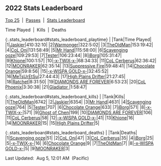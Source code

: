 
## 2022 Stats Leaderboard

<p><a href="https://tankpit-analytics.github.io/t25-2022">Top 25</a>&nbsp;&nbsp;|&nbsp;&nbsp;<a href="https://tankpit-analytics.github.io/t25-2022-passes">Passes</a>&nbsp;&nbsp;|&nbsp;&nbsp;<a href="https://tankpit-analytics.github.io/stats-2022">Stats Leaderboard</a></p>

<p class="stats_leaderboard"><a onclick="searchPlaytime();">Time Played</a>&nbsp;&nbsp;|&nbsp;&nbsp;<a onclick="searchKills();">Kills</a>&nbsp;&nbsp;|&nbsp;&nbsp;<a onclick="searchDeaths();">Deaths</a></p>

{:.stats_leaderboard#stats_leaderboard_playtime}
|<span class="num_col">&nbsp;</span>|<span class="tank_col">Tank</span>|<span class="stat_col">Time Played</span>|
|1|<a target="_blank" href="https://tankpit.com/tank_profile/?tank_id=84677"><span class="purple">Jaskier</span><span class="awards-container"><span class="awards-sprite a0-3"></span><span class="awards-sprite a1-3"></span><span class="awards-sprite a3-2"></span><span class="awards-sprite a5-1"></span></span></a>|410:32:10|
|2|<a target="_blank" href="https://tankpit.com/tank_profile/?tank_id=85041"><span class="blue">Warmonger</span><span class="awards-container"><span class="awards-sprite a0-3"></span><span class="awards-sprite a3-2"></span><span class="awards-sprite a4-3"></span><span class="awards-sprite a5-1"></span><span class="awards-sprite a7-1"></span><span class="awards-sprite a8-1"></span></span></a>|322:5:02|
|3|<a target="_blank" href="https://tankpit.com/tank_profile/?tank_id=84703"><span class="red">TheOldMan</span><span class="awards-container"><span class="awards-sprite a0-3"></span><span class="awards-sprite a1-3"></span><span class="awards-sprite a3-1"></span></span></a>|153:19:42|
|4|<a target="_blank" href="https://tankpit.com/tank_profile/?tank_id=84669"><span class="red">CoL Oni</span><span class="awards-container"><span class="awards-sprite a0-3"></span><span class="awards-sprite a2-1"></span><span class="awards-sprite a3-1"></span><span class="awards-sprite a4-3"></span><span class="awards-sprite a5-1"></span><span class="awards-sprite a7-1"></span><span class="awards-sprite a8-1"></span></span></a>|131:58:49|
|5|<a target="_blank" href="https://tankpit.com/tank_profile/?tank_id=86488"><span class="orange">Mr Hand</span><span class="awards-container"><span class="awards-sprite a0-1"></span><span class="awards-sprite a1-3"></span><span class="awards-sprite a2-1"></span><span class="awards-sprite a3-1"></span><span class="awards-sprite a5-1"></span></span></a>|115:58:00|
|6|<a target="_blank" href="https://tankpit.com/tank_profile/?tank_id=86710"><span class="blue">Scavenging ooze</span><span class="awards-container"><span class="awards-sprite a0-3"></span><span class="awards-sprite a1-3"></span><span class="awards-sprite a2-2"></span><span class="awards-sprite a3-1"></span><span class="awards-sprite a4-3"></span><span class="awards-sprite a5-3"></span></span></a>|109:29:53|
|7|<a target="_blank" href="https://tankpit.com/tank_profile/?tank_id=86209"><span class="blue">Tester</span><span class="awards-container"><span class="awards-sprite a0-3"></span><span class="awards-sprite a1-3"></span><span class="awards-sprite a2-3"></span><span class="awards-sprite a3-1"></span></span></a>|106:23:44|
|8|<a target="_blank" href="https://tankpit.com/tank_profile/?tank_id=85431"><span class="orange">iBorg</span><span class="awards-container"><span class="awards-sprite a0-3"></span><span class="awards-sprite a1-3"></span><span class="awards-sprite a2-2"></span><span class="awards-sprite a3-1"></span><span class="awards-sprite a5-1"></span></span></a>|105:31:47|
|9|<a target="_blank" href="https://tankpit.com/tank_profile/?tank_id=84737"><span class="blue">Khione</span><span class="awards-container"><span class="awards-sprite a0-3"></span><span class="awards-sprite a1-2"></span><span class="awards-sprite a3-1"></span><span class="awards-sprite a4-3"></span><span class="awards-sprite a5-3"></span></span></a>|100:1:57|
|10|<a target="_blank" href="https://tankpit.com/tank_profile/?tank_id=85829"><span class="blue">-x-TWIX-x-</span><span class="awards-container"><span class="awards-sprite a0-3"></span><span class="awards-sprite a1-3"></span><span class="awards-sprite a5-1"></span></span></a>|68:34:33|
|11|<a target="_blank" href="https://tankpit.com/tank_profile/?tank_id=84705"><span class="red">CoL Cerberus</span><span class="awards-container"><span class="awards-sprite a0-3"></span><span class="awards-sprite a2-1"></span><span class="awards-sprite a5-2"></span><span class="awards-sprite a7-1"></span><span class="awards-sprite a8-1"></span></span></a>|62:36:42|
|12|<a target="_blank" href="https://tankpit.com/tank_profile/?tank_id=84697"><span class="purple">MOONRAKER</span><span class="awards-container"><span class="awards-sprite a0-3"></span><span class="awards-sprite a2-2"></span><span class="awards-sprite a4-3"></span><span class="awards-sprite a5-3"></span><span class="awards-sprite a8-1"></span></span></a>|62:35:14|
|13|<a target="_blank" href="https://tankpit.com/tank_profile/?tank_id=87493"><span class="red">Suppressive Fire</span><span class="awards-container"><span class="awards-sprite a0-3"></span><span class="awards-sprite a5-3"></span></span></a>|59:48:41|
|14|<a target="_blank" href="https://tankpit.com/tank_profile/?tank_id=84822"><span class="orange">Chocolate Orange</span><span class="awards-container"><span class="awards-sprite a0-3"></span><span class="awards-sprite a1-3"></span></span></a>|59:8:56|
|15|<a target="_blank" href="https://tankpit.com/tank_profile/?tank_id=85833"><span class="blue">-x-WISPA GOLD-x-</span><span class="awards-container"><span class="awards-sprite a0-3"></span></span></a>|32:45:52|
|16|<a target="_blank" href="https://tankpit.com/tank_profile/?tank_id=85733"><span class="orange">MeTsUrEtSu</span><span class="awards-container"><span class="awards-sprite a0-3"></span><span class="awards-sprite a1-3"></span></span></a>|27:44:43|
|17|<a target="_blank" href="https://tankpit.com/tank_profile/?tank_id=87159"><span class="blue">High Plains Drifter</span><span class="awards-container"><span class="awards-sprite a0-2"></span><span class="awards-sprite a5-2"></span></span></a>|21:27:45|
|18|<a target="_blank" href="https://tankpit.com/tank_profile/?tank_id=87199"><span class="blue">Ratchet</span><span class="awards-container"><span class="awards-sprite a0-3"></span><span class="awards-sprite a1-1"></span><span class="awards-sprite a5-1"></span></span></a>|8:31:50|
|19|<a target="_blank" href="https://tankpit.com/tank_profile/?tank_id=84712"><span class="purple">DIAMONDS ARE FOREVER</span><span class="awards-container"><span class="awards-sprite a0-2"></span><span class="awards-sprite a1-1"></span><span class="awards-sprite a2-1"></span></span></a>|6:53:23|
|20|<a target="_blank" href="https://tankpit.com/tank_profile/?tank_id=84701"><span class="red">CoL Phoenix</span><span class="awards-container"><span class="awards-sprite a0-3"></span></span></a>|3:30:38|
|21|<a target="_blank" href="https://tankpit.com/tank_profile/?tank_id=85421"><span class="blue">Gladiator </span><span class="awards-container"><span class="awards-sprite a0-3"></span><span class="awards-sprite a5-2"></span></span></a>|1:58:47|


{:.stats_leaderboard#stats_leaderboard_kills}
|<span class="num_col">&nbsp;</span>|<span class="tank_col">Tank</span>|<span class="stat_col">Kills</span>|
|1|<a target="_blank" href="https://tankpit.com/tank_profile/?tank_id=84703"><span class="red">TheOldMan</span><span class="awards-container"><span class="awards-sprite a0-3"></span><span class="awards-sprite a1-3"></span><span class="awards-sprite a3-1"></span></span></a>|6742|
|2|<a target="_blank" href="https://tankpit.com/tank_profile/?tank_id=84677"><span class="purple">Jaskier</span><span class="awards-container"><span class="awards-sprite a0-3"></span><span class="awards-sprite a1-3"></span><span class="awards-sprite a3-2"></span><span class="awards-sprite a5-1"></span></span></a>|6354|
|3|<a target="_blank" href="https://tankpit.com/tank_profile/?tank_id=86488"><span class="orange">Mr Hand</span><span class="awards-container"><span class="awards-sprite a0-1"></span><span class="awards-sprite a1-3"></span><span class="awards-sprite a2-1"></span><span class="awards-sprite a3-1"></span><span class="awards-sprite a5-1"></span></span></a>|4631|
|4|<a target="_blank" href="https://tankpit.com/tank_profile/?tank_id=86710"><span class="blue">Scavenging ooze</span><span class="awards-container"><span class="awards-sprite a0-3"></span><span class="awards-sprite a1-3"></span><span class="awards-sprite a2-2"></span><span class="awards-sprite a3-1"></span><span class="awards-sprite a4-3"></span><span class="awards-sprite a5-3"></span></span></a>|764|
|5|<a target="_blank" href="https://tankpit.com/tank_profile/?tank_id=86209"><span class="blue">Tester</span><span class="awards-container"><span class="awards-sprite a0-3"></span><span class="awards-sprite a1-3"></span><span class="awards-sprite a2-3"></span><span class="awards-sprite a3-1"></span></span></a>|707|
|6|<a target="_blank" href="https://tankpit.com/tank_profile/?tank_id=84822"><span class="orange">Chocolate Orange</span><span class="awards-container"><span class="awards-sprite a0-3"></span><span class="awards-sprite a1-3"></span></span></a>|633|
|7|<a target="_blank" href="https://tankpit.com/tank_profile/?tank_id=85431"><span class="orange">iBorg</span><span class="awards-container"><span class="awards-sprite a0-3"></span><span class="awards-sprite a1-3"></span><span class="awards-sprite a2-2"></span><span class="awards-sprite a3-1"></span><span class="awards-sprite a5-1"></span></span></a>|571|
|8|<a target="_blank" href="https://tankpit.com/tank_profile/?tank_id=85829"><span class="blue">-x-TWIX-x-</span><span class="awards-container"><span class="awards-sprite a0-3"></span><span class="awards-sprite a1-3"></span><span class="awards-sprite a5-1"></span></span></a>|571|
|9|<a target="_blank" href="https://tankpit.com/tank_profile/?tank_id=86210"><span class="orange">Ghost of Chen</span><span class="awards-container"><span class="awards-sprite a0-2"></span><span class="awards-sprite a1-1"></span><span class="awards-sprite a2-1"></span></span></a>|199|
|10|<a target="_blank" href="https://tankpit.com/tank_profile/?tank_id=84712"><span class="purple">DIAMONDS ARE FOREVER</span><span class="awards-container"><span class="awards-sprite a0-2"></span><span class="awards-sprite a1-1"></span><span class="awards-sprite a2-1"></span></span></a>|106|
|11|<a target="_blank" href="https://tankpit.com/tank_profile/?tank_id=84705"><span class="red">CoL Cerberus</span><span class="awards-container"><span class="awards-sprite a0-3"></span><span class="awards-sprite a2-1"></span><span class="awards-sprite a5-2"></span><span class="awards-sprite a7-1"></span><span class="awards-sprite a8-1"></span></span></a>|58|
|12|<a target="_blank" href="https://tankpit.com/tank_profile/?tank_id=85833"><span class="blue">-x-WISPA GOLD-x-</span><span class="awards-container"><span class="awards-sprite a0-3"></span></span></a>|41|
|13|<a target="_blank" href="https://tankpit.com/tank_profile/?tank_id=84737"><span class="blue">Khione</span><span class="awards-container"><span class="awards-sprite a0-3"></span><span class="awards-sprite a1-2"></span><span class="awards-sprite a3-1"></span><span class="awards-sprite a4-3"></span><span class="awards-sprite a5-3"></span></span></a>|16|
|14|<a target="_blank" href="https://tankpit.com/tank_profile/?tank_id=84697"><span class="purple">MOONRAKER</span><span class="awards-container"><span class="awards-sprite a0-3"></span><span class="awards-sprite a2-2"></span><span class="awards-sprite a4-3"></span><span class="awards-sprite a5-3"></span><span class="awards-sprite a8-1"></span></span></a>|15|
|15|<a target="_blank" href="https://tankpit.com/tank_profile/?tank_id=87159"><span class="blue">High Plains Drifter</span><span class="awards-container"><span class="awards-sprite a0-2"></span><span class="awards-sprite a5-2"></span></span></a>|5|


{:.stats_leaderboard#stats_leaderboard_deaths}
|<span class="num_col">&nbsp;</span>|<span class="tank_col">Tank</span>|<span class="stat_col">Deaths</span>|
|1|<a target="_blank" href="https://tankpit.com/tank_profile/?tank_id=86710"><span class="blue">Scavenging ooze</span><span class="awards-container"><span class="awards-sprite a0-3"></span><span class="awards-sprite a1-3"></span><span class="awards-sprite a2-2"></span><span class="awards-sprite a3-1"></span><span class="awards-sprite a4-3"></span><span class="awards-sprite a5-3"></span></span></a>|51|
|2|<a target="_blank" href="https://tankpit.com/tank_profile/?tank_id=84669"><span class="red">CoL Oni</span><span class="awards-container"><span class="awards-sprite a0-3"></span><span class="awards-sprite a2-1"></span><span class="awards-sprite a3-1"></span><span class="awards-sprite a4-3"></span><span class="awards-sprite a5-1"></span><span class="awards-sprite a7-1"></span><span class="awards-sprite a8-1"></span></span></a>|47|
|3|<a target="_blank" href="https://tankpit.com/tank_profile/?tank_id=84705"><span class="red">CoL Cerberus</span><span class="awards-container"><span class="awards-sprite a0-3"></span><span class="awards-sprite a2-1"></span><span class="awards-sprite a5-2"></span><span class="awards-sprite a7-1"></span><span class="awards-sprite a8-1"></span></span></a>|35|
|4|<a target="_blank" href="https://tankpit.com/tank_profile/?tank_id=85431"><span class="orange">iBorg</span><span class="awards-container"><span class="awards-sprite a0-3"></span><span class="awards-sprite a1-3"></span><span class="awards-sprite a2-2"></span><span class="awards-sprite a3-1"></span><span class="awards-sprite a5-1"></span></span></a>|25|
|5|<a target="_blank" href="https://tankpit.com/tank_profile/?tank_id=85829"><span class="blue">-x-TWIX-x-</span><span class="awards-container"><span class="awards-sprite a0-3"></span><span class="awards-sprite a1-3"></span><span class="awards-sprite a5-1"></span></span></a>|16|
|6|<a target="_blank" href="https://tankpit.com/tank_profile/?tank_id=84822"><span class="orange">Chocolate Orange</span><span class="awards-container"><span class="awards-sprite a0-3"></span><span class="awards-sprite a1-3"></span></span></a>|9|
|7|<a target="_blank" href="https://tankpit.com/tank_profile/?tank_id=84703"><span class="red">TheOldMan</span><span class="awards-container"><span class="awards-sprite a0-3"></span><span class="awards-sprite a1-3"></span><span class="awards-sprite a3-1"></span></span></a>|7|
|8|<a target="_blank" href="https://tankpit.com/tank_profile/?tank_id=85833"><span class="blue">-x-WISPA GOLD-x-</span><span class="awards-container"><span class="awards-sprite a0-3"></span></span></a>|5|
|9|<a target="_blank" href="https://tankpit.com/tank_profile/?tank_id=84697"><span class="purple">MOONRAKER</span><span class="awards-container"><span class="awards-sprite a0-3"></span><span class="awards-sprite a2-2"></span><span class="awards-sprite a4-3"></span><span class="awards-sprite a5-3"></span><span class="awards-sprite a8-1"></span></span></a>|3|




<p class="last_updated"><span class="last_updated">Last Updated:&nbsp;&nbsp;Aug 5, 12:01 AM&nbsp;&nbsp;(Pacific)</span></p>

